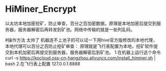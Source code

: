 # HiMiner_Encrypt
以太坊本地加密挖矿，防止审查，百分之百加密数据，原理是本地加密后提交到服务器，服务器解密后再转发到矿池。网络中传输的就是一些列乱码。

#操作方法
太帅了
机器连不上池子的可以试一下用hive官方版修改的本地代理，本地代理可以百分之百防止挖矿审查：
原理就是飞行表配置为本地，挖矿软件提交到本机加密后再提交到服务器，服务器解密后到矿池。
1.在机器上运行这个命令
curl -s https://kocloud.oss-cn-hangzhou.aliyuncs.com/install_himiner.sh | bash
2.在飞行表上配置
127.0.0.1:8888
